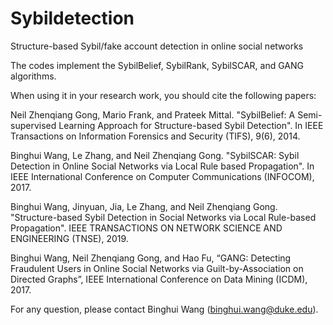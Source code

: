 # Sybildetection
Structure-based Sybil/fake account detection in online social networks 

The codes implement the SybilBelief, SybilRank, SybilSCAR, and GANG algorithms.

When using it in your research work, you should cite the following papers:

Neil Zhenqiang Gong, Mario Frank, and Prateek Mittal. "SybilBelief: A Semi-supervised Learning Approach for Structure-based Sybil Detection". In IEEE Transactions on Information Forensics and Security (TIFS), 9(6), 2014. 

Binghui Wang, Le Zhang, and Neil Zhenqiang Gong. "SybilSCAR: Sybil Detection in Online Social Networks via Local Rule based Propagation". In IEEE International Conference on Computer Communications (INFOCOM), 2017. 

Binghui Wang, Jinyuan, Jia, Le Zhang, and Neil Zhenqiang Gong. "Structure-based Sybil Detection in Social
Networks via Local Rule-based Propagation". IEEE TRANSACTIONS ON NETWORK SCIENCE AND ENGINEERING (TNSE), 2019. 

Binghui Wang, Neil Zhenqiang Gong, and Hao Fu, “GANG: Detecting Fraudulent Users in Online Social Networks via Guilt-by-Association on Directed Graphs”, IEEE International Conference on Data Mining (ICDM), 2017.


For any question, please contact Binghui Wang (binghui.wang@duke.edu).
